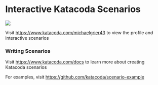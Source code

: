 # Interactive Katacoda Scenarios

[![](http://shields.katacoda.com/katacoda/michaelgrier43/count.svg)](https://www.katacoda.com/michaelgrier43 "Get your profile on Katacoda.com")

Visit https://www.katacoda.com/michaelgrier43 to view the profile and interactive scenarios

### Writing Scenarios
Visit https://www.katacoda.com/docs to learn more about creating Katacoda scenarios

For examples, visit https://github.com/katacoda/scenario-example
